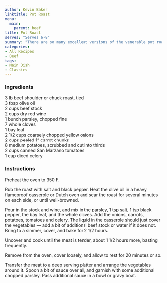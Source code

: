 ```yaml
---
author: Kevin Baker
linktitle: Pot Roast
menu:
  main:
    parent: beef
title: Pot Roast
serves: "Serves 6-8"
summary: "There are so many excellent versions of the venerable pot roast. This recipe is one of them."
categories:
- All Recipes
- Beef
tags:
- Main Dish
- Classics
---
```

### Ingredients

<div class="ingredient-list">

3 lb beef shoulder or chuck roast, tied  
3 tbsp olive oil  
2 cups beef stock  
2 cups dry red wine  
1 bunch parsley, chopped fine  
7 whole cloves  
1 bay leaf  
2 1/2 cups coarsely chopped yellow onions  
2 cups  peeled 1” carrot chunks  
8 medium potatoes, scrubbed and cut into thirds  
2 cups canned San Marzano tomatoes   
1 cup diced celery   

</div>

### Instructions
Preheat the oven to 350 F.

Rub the roast with salt and black pepper.  Heat the olive oil in a heavy flameproof casserole or Dutch oven and sear the roast for several minutes on each side, or until well-browned.

Pour in the stock and wine, and mix in the parsley, 1 tsp salt, 1 tsp black pepper, the bay leaf, and the whole cloves.  Add the onions, carrots, potatoes, tomatoes and celery. The liquid in the casserole should just cover the vegetables — add a bit of additional beef stock or water if it does not. Bring to a simmer, cover, and bake for 2 1/2 hours.

Uncover and cook until the meat is tender, about 1 1/2 hours more, basting frequently.

Remove from the oven, cover loosely, and allow to rest for 20 minutes or so.

Transfer the meat to a deep serving platter and arrange the vegetables around it. Spoon a bit of sauce over all, and garnish with some additional chopped parsley. Pass additional sauce in a bowl or gravy boat.
